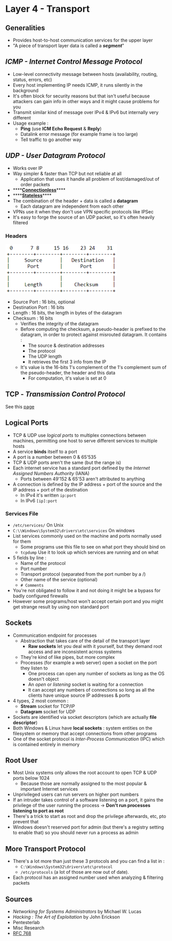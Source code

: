 # Layer 4 - Transport

## Generalities

* Provides host-to-host communication services for the upper layer
* "A piece of transport layer data is called a _**segment**_"

## _ICMP - Internet Control Message Protocol_

* Low-level connectivity message between hosts \(availability, routing, status, errors, etc\)
* Every host implementing IP needs ICMP, it runs silently in the background
* It's often block for security reasons but that isn't useful because attackers can gain info in other ways and it might cause problems for you
* Transmit similar kind of message over IPv4 & IPv6 but internally very different
* Usage example :
  * **Ping** \(use **ICM Echo Request** & **Reply**\)
  * Datalink error message \(for example frame is too large\)
  * Tell traffic to go another way

## _UDP - User Datagram Protocol_

* Works over IP
* Way simpler & faster than TCP but not reliable at all
  * Application that uses it handle all problem of lost/damaged/out of order packets
* \*\*\*\*[**Connectionless**](https://zcugni.gitbook.io/notes/theory/terminologie-misc#types-of-communication-protocols)\*\*\*\*
* \*\*\*\*[**Stateless**](https://zcugni.gitbook.io/notes/theory/terminologie-misc#types-of-communication-protocols)\*\*\*\*
* The combination of the header + data is called a **datagram**
  * Each datagram are independent from each other
* VPNs use it when they don't use VPN specific protocols like IPSec
* It's easy to forge the source of an UDP packet, so it's often heavily filtered

### Headers

![](../../.gitbook/assets/udp%20%281%29.png)

* Source Port :  16 bits, optional
* Destination Port : 16 bits
* Length : 16 bits, the length in bytes of the datagram
* Checksum : 16 bits
  * Verifies the integrity of the datagram
  * Before computing the checksum, a pseudo-header is prefixed to the datagram, in order to protect against misrouted datagram. It contains :
    * The source  & destination addresses
    * The protocol
    * The  UDP
       length
    * It retrieves the first 3 info from the IP
  * It's value is the 16-bits 1's complement of the 1's
     complement sum of the pseudo-header, the header and this data
    * For computation, it's value is set at 0

## TCP - _Transmission Control Protocol_

See this [page](https://zcugni.gitbook.io/notes/networking-and-web/modele/clean-tcp-2)

## Logical Ports

* TCP & UDP use _logical ports_ to multiplex connections between machines, permitting one host to serve different services to multiple hosts
* A service **binds** itself to a port
* A port is a number between 0 & 65'535
* TCP & UDP ports aren't the same \(but the range is\)
* Each internet service has a standard port defined by the _Internet Assigned Numbers Authority_ \(IANA\)
  * Ports between 49'152 & 65'53 aren't attributed to anything
* A connection is defined by the IP address + port of the source and the IP address + port of the destination
  * In IPv4 it's written `ip:port`
  * In IPv6 `[ip]:port`

### Services File

* `/etc/services/` On Unix
* `C:\\Windows\System32\drivers\etc\services` On windows
* List services commonly used on the machine and ports normally used for them
  * Some programs use this file to see on what port they should bind on
  * `tcpdump` Use it to look up which services are running and on what
* 5 fields by line :
  * Name of the protocol
  * Port number
  * Transport protocol \(separated from the port number by a /\)
  * Other name of the service \(optional\)
  * `# Comments`
* You're not obligated to follow it and not doing it might be a bypass for badly configured firewalls
* However some programs/host won't accept certain port and you might get strange result by using non standard port

## Sockets

* Communication endpoint for processes
  * Abstraction that takes care of the detail of the transport layer
    * **Raw sockets** let you deal with it yourself, but they demand root access and are inconsistent across systems
  * They're kind of like pipes, but more complex
  * Processes \(for example a web server\)  open a socket on the port they listen to
    * One process can open any number of sockets as long as the OS doesn't object
    * An _open_ or _listening_ socket is waiting for a connection
    * It can accept any numbers of connections so long as all the clients have unique source IP addresses & ports
* 4 types, 2 most common :
  * **Stream** socket for TCP/IP
  * **Datagram** socket for UDP
* Sockets are identified via socket descriptors \(which are actually **file descriptor**\)
* Both Windows & Linux have **local sockets** : system entities on the filesystem or memory that accept connections from other programs
* One of the socket protocol is _Inter-Process Communication_ \(IPC\) which is contained entirely in memory

## Root User

* Most Unix systems only allows the root account to open TCP & UDP ports below 1024
  * Because those are normally assigned to the most popular & important Internet services
* Unprivileged users can run servers on higher port numbers
* If an intruder takes control of a software listening on a port, it gains the privilege of the user running the process -&gt; **Don't run processes listening to port as root**
* There's a trick to start as root and drop the privilege afterwards, etc, pto prevent that
* Windows doesn't reserved port for admin \(but there's a registry setting to enable that\) so you should never run a process as admin

## More Transport Protocol

* There's a lot more than just these 3 protocols and you can find a list in :
  * `C:\Windows\System32\drivers\etc\protocol`
  * `/etc/protocols` \(a lot of those are now out of date\).
* Each protocol has an assigned number used when analyzing & filtering packets

## Sources

* _Networking for Systems Administrators_ by Michael W. Lucas
* _Hacking : The Art of Exploitation_ by John Erickson
* Pentesterlab
* Misc Research
* [RFC 768](https://tools.ietf.org/html/rfc768)



